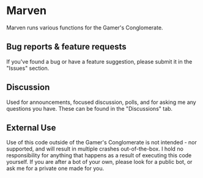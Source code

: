 # Marven
Marven runs various functions for the Gamer's Conglomerate.

## Bug reports & feature requests
If you've found a bug or have a feature suggestion, please submit it in the "Issues" section.

## Discussion
Used for announcements, focused discussion, polls, and for asking me any questions you have. These can be found in the "Discussions" tab.

## External Use
Use of this code outside of the Gamer's Conglomerate is not intended - nor supported, and will result in multiple crashes out-of-the-box. I hold no responsibility for anything that happens as a result of executing this code yourself. If you are after a bot of your own, please look for a public bot, or ask me for a private one made for you.